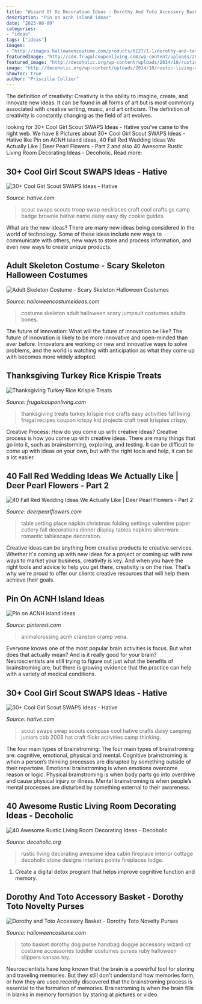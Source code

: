 ```yaml
---
title: "Wizard Of Oz Decoration Ideas : Dorothy And Toto Accessory Basket"
description: "Pin on acnh island ideas"
date: "2023-08-09"
categories:
- "ideas"
tags: ["ideas"]
images:
- "http://images.halloweencostume.com/products/8127/1-1/dorothy-and-toto-accessory-basket.jpg"
featuredImage: "http://cdn.frugalcouponliving.com/wp-content/uploads/2014/09/Turkey-Thanksgiving-Krispie-Treats-Frugal-Coupon-Living.jpg"
featured_image: "http://decoholic.org/wp-content/uploads/2014/10/rustic-living-room-decorating-idea-The-Pointe-LOHSS-17.jpg"
image: "http://decoholic.org/wp-content/uploads/2014/10/rustic-living-room-decorating-idea-The-Pointe-LOHSS-17.jpg"
ShowToc: true
author: "Priscilla Collier"
---
```



The definition of creativity:
Creativity is the ability to imagine, create, and innovate new ideas. It can be found in all forms of art but is most commonly associated with creative writing, music, and art criticism. The definition of creativity is constantly changing as the field of art evolves.

	

		
looking for 30+ Cool Girl Scout SWAPS Ideas - Hative you've came to the right web. We have 8 Pictures about 30+ Cool Girl Scout SWAPS Ideas - Hative like Pin on ACNH island ideas, 40 Fall Red Wedding Ideas We Actually Like | Deer Pearl Flowers - Part 2 and also 40 Awesome Rustic Living Room Decorating Ideas - Decoholic. Read more:
		
    
## 30+ Cool Girl Scout SWAPS Ideas - Hative

<img loading=lazy src="http://hative.com/wp-content/uploads/2014/03/girl-scout-swaps-ideas/13-troop-necklaces-girl-scout-swaps.jpg" onerror="this.onerror=null;this.src='https://tse4.mm.bing.net/th?id=OIP.lG-xGAPb1MoHzTXFi6kv8AHaJ4&amp;pid=15.1';" alt="30+ Cool Girl Scout SWAPS Ideas - Hative">

_Source: hative.com_

>scout swaps scouts troop swap necklaces craft cool crafts gs camp badge brownie hative name daisy easy diy cookie guides. 

	

What are the new ideas?
There are many new ideas being considered in the world of technology. Some of these ideas include new ways to communicate with others, new ways to store and process information, and even new ways to create unique products.

    
## Adult Skeleton Costume - Scary Skeleton Halloween Costumes

<img loading=lazy src="http://images.halloweencostumeideas.com/products/4718/2-1-141778/adult-skeleton-costume.jpg" onerror="this.onerror=null;this.src='https://tse2.mm.bing.net/th?id=OIP.ygx84JqST8B0oWl-qBiE_QHaLG&amp;pid=15.1';" alt="Adult Skeleton Costume - Scary Skeleton Halloween Costumes">

_Source: halloweencostumeideas.com_

>costume skeleton adult halloween scary jumpsuit costumes adults bones. 

	

The future of innovation: What will the future of innovation be like?
The future of innovation is likely to be more innovative and open-minded than ever before. Innovators are working on new and innovative ways to solve problems, and the world is watching with anticipation as what they come up with becomes more widely adopted.

    
## Thanksgiving Turkey Rice Krispie Treats

<img loading=lazy src="http://cdn.frugalcouponliving.com/wp-content/uploads/2014/09/Turkey-Thanksgiving-Krispie-Treats-Frugal-Coupon-Living.jpg" onerror="this.onerror=null;this.src='https://tse3.mm.bing.net/th?id=OIP.FdNhBviB_k8vvlpbihbhCgHaLH&amp;pid=15.1';" alt="Thanksgiving Turkey Rice Krispie Treats">

_Source: frugalcouponliving.com_

>thanksgiving treats turkey krispie rice crafts easy activities fall living frugal recipes coupon krispy kid projects craft treat krispies crispy. 

	

Creative Process: How do you come up with creative ideas?
Creative process is how you come up with creative ideas. There are many things that go into it, such as brainstorming, exploring, and testing. It can be difficult to come up with ideas on your own, but with the right tools and help, it can be a lot easier.

    
## 40 Fall Red Wedding Ideas We Actually Like | Deer Pearl Flowers - Part 2

<img loading=lazy src="http://www.deerpearlflowers.com/wp-content/uploads/2016/08/paper-napkin-folding-ideas.jpg" onerror="this.onerror=null;this.src='https://tse3.mm.bing.net/th?id=OIP.B1oGB6T7f-Y7xDDgPe6rxQHaLI&amp;pid=15.1';" alt="40 Fall Red Wedding Ideas We Actually Like | Deer Pearl Flowers - Part 2">

_Source: deerpearlflowers.com_

>table setting place napkin christmas folding settings valentine paper cutlery fall decorations dinner display tables napkins silverware romantic tablescape decoration. 

	

Creative ideas can be anything from creative products to creative services. Whether it's coming up with new ideas for a project or coming up with new ways to market your business, creativity is key. And when you have the right tools and advice to help you get there, creativity is on the rise. That's why we're proud to offer our clients creative resources that will help them achieve their goals.

    
## Pin On ACNH Island Ideas

<img loading=lazy src="https://i.pinimg.com/736x/47/26/dd/4726dd777bfa55501fd592b51e2d9ce2.jpg" onerror="this.onerror=null;this.src='https://tse1.mm.bing.net/th?id=OIP.amvEuhxtLpf4NghpXSi6gAHaEJ&amp;pid=15.1';" alt="Pin on ACNH island ideas">

_Source: pinterest.com_

>animalcrossing acnh cranston cramp vena. 

	

Everyone knows one of the most popular brain activities is focus. But what does that actually mean? And is it really good for your brain? Neuroscientists are still trying to figure out just what the benefits of brainstroming are, but there is growing evidence that the practice can help with a variety of medical conditions.

    
## 30+ Cool Girl Scout SWAPS Ideas - Hative

<img loading=lazy src="https://hative.com/wp-content/uploads/2014/03/girl-scout-swaps-ideas/17-compass-girl-scout-swaps.jpg" onerror="this.onerror=null;this.src='https://tse1.mm.bing.net/th?id=OIP.P2lyx9flnDWqw6DBVm6I9wHaE7&amp;pid=15.1';" alt="30+ Cool Girl Scout SWAPS Ideas - Hative">

_Source: hative.com_

>scout swaps swap scouts compass cool hative crafts daisy camping juniors cbb 2008 hat craft flickr activities camp thinking. 

	

The four main types of brainstroming:
The four main types of brainstroming are: cognitive, emotional, physical and mental. Cognitive brainstroming is when a person’s thinking processes are disrupted by something outside of their repertoire. Emotional brainstroming is when emotions overcome reason or logic. Physical brainstroming is when body parts go into overdrive and cause physical injury or illness. Mental brainstroming is when people’s mental processes are disturbed by something external to their awareness.

    
## 40 Awesome Rustic Living Room Decorating Ideas - Decoholic

<img loading=lazy src="http://decoholic.org/wp-content/uploads/2014/10/rustic-living-room-decorating-idea-The-Pointe-LOHSS-17.jpg" onerror="this.onerror=null;this.src='https://tse1.mm.bing.net/th?id=OIP.744mwGilC8IrLFDE8VDhMQHaLH&amp;pid=15.1';" alt="40 Awesome Rustic Living Room Decorating Ideas - Decoholic">

_Source: decoholic.org_

>rustic living decorating awesome idea cabin fireplace interior cottage decoholic stone designs interiors pointe fireplaces lodge. 

	

1. Create a digital detox program that helps improve cognitive function and memory.

    
## Dorothy And Toto Accessory Basket - Dorothy Toto Novelty Purses

<img loading=lazy src="http://images.halloweencostume.com/products/8127/1-1/dorothy-and-toto-accessory-basket.jpg" onerror="this.onerror=null;this.src='https://tse3.mm.bing.net/th?id=OIP.IfoT--haN5NnvEYiQDuAJAHaKl&amp;pid=15.1';" alt="Dorothy and Toto Accessory Basket - Dorothy Toto Novelty Purses">

_Source: halloweencostume.com_

>toto basket dorothy dog purse handbag doggie accessory wizard oz costume accessories toddler costumes purses ruby halloween slippers kansas toy. 

	

Neuroscientists have long known that the brain is a powerful tool for storing and traveling memories. But they still don't understand how memories form, or how they are used.recently discovered that the brainstroming process is essential to the formation of memories. Brainstroming is when the brain fills in blanks in memory formation by staring at pictures or video.


